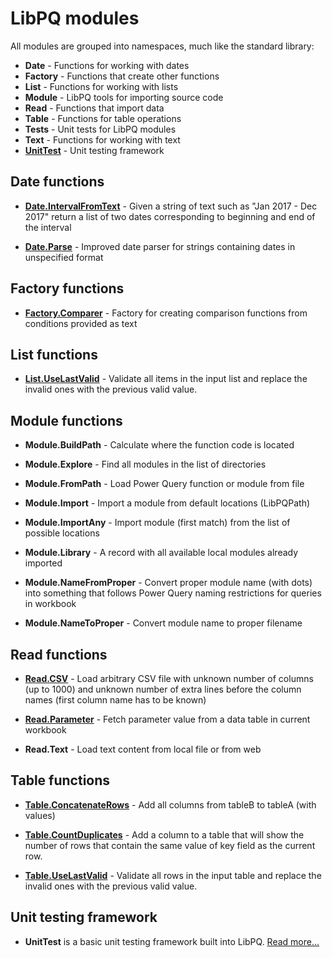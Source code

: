 # LibPQ modules
All modules are grouped into namespaces, much like the standard library:

- **Date** - Functions for working with dates
- **Factory** - Functions that create other functions
- **List** - Functions for working with lists
- **Module** - LibPQ tools for importing source code
- **Read** - Functions that import data
- **Table** - Functions for table operations
- **Tests** - Unit tests for LibPQ modules
- **Text** - Functions for working with text
- **[UnitTest][unittesting]** - Unit testing framework

## Date functions

- **[Date.IntervalFromText]** -
  Given a string of text such as "Jan 2017 - Dec 2017" return a list of two
  dates corresponding to beginning and end of the interval

- **[Date.Parse]** -
  Improved date parser for strings containing dates in unspecified format

## Factory functions

- **[Factory.Comparer]** -
  Factory for creating comparison functions from conditions provided as text

## List functions

- **[List.UseLastValid]** -
  Validate all items in the input list and replace the invalid ones with the
  previous valid value.


## Module functions

- **Module.BuildPath** -
  Calculate where the function code is located

- **Module.Explore** -
  Find all modules in the list of directories

- **Module.FromPath** -
  Load Power Query function or module from file

- **Module.Import** -
  Import a module from default locations (LibPQPath)

- **Module.ImportAny** -
  Import module (first match) from the list of possible locations

- **Module.Library** -
  A record with all available local modules already imported

- **Module.NameFromProper** -
  Convert proper module name (with dots) into something that follows Power
  Query naming restrictions for queries in workbook

- **Module.NameToProper** -
  Convert module name to proper filename

## Read functions

- **[Read.CSV]** -
  Load arbitrary CSV file with unknown number of columns (up to 1000) and
  unknown number of extra lines before the column names (first column name has
  to be known)

- **[Read.Parameter]** -
  Fetch parameter value from a data table in current workbook

- **Read.Text** -
  Load text content from local file or from web

## Table functions

- **[Table.ConcatenateRows]** -
  Add all columns from tableB to tableA (with values)

- **[Table.CountDuplicates]** -
  Add a column to a table that will show the number of rows that contain the
  same value of key field as the current row.

- **[Table.UseLastValid]** -
  Validate all rows in the input table and replace the invalid ones with the
  previous valid value.

## Unit testing framework

- **UnitTest** is a basic unit testing framework built into LibPQ. [Read
  more...][unittesting]

[unittesting]: UnitTesting.md

[Date.IntervalFromText]: ../Modules/Date.IntervalFromText.pq
[Date.Parse]: ../Modules/Date.Parse.pq
[Factory.Comparer]: ../Modules/Factory.Comparer.pq
[List.UseLastValid]: ../Modules/List.UseLastValid.pq
[Read.CSV]: ../Modules/Read.CSV.pq
[Read.Parameter]: ../Modules/Read.Parameter.pq
[Table.ConcatenateRows]: ../Modules/Table.ConcatenateRows.pq
[Table.CountDuplicates]: ../Modules/Table.CountDuplicates.pq
[Table.UseLastValid]: ../Modules/Table.UseLastValid.pq
[Tests.ConcatenateRows]: ../Modules/Tests.ConcatenateRows.pq
[Tests.UseLastValid]: ../Modules/Tests.UseLastValid.pq
[UnitTest.Assert]: ../Modules/UnitTest.Assert.pq
[UnitTest.Constants]: ../Modules/UnitTest.Constants.pq
[UnitTest.Discover]: ../Modules/UnitTest.Discover.pq
[UnitTest.Run]: ../Modules/UnitTest.Run.pq
